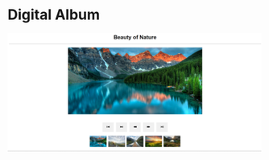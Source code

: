 # Digital Album
<img src="https://github.com/Amber-Mishra-2003/Digital-Album/blob/main/output1.png">
